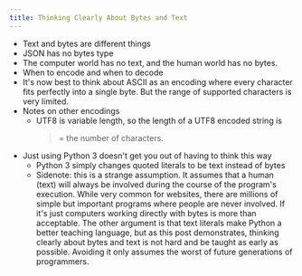 ```yaml
---
title: Thinking Clearly About Bytes and Text
---
```


* Text and bytes are different things
* JSON has no bytes type
* The computer world has no text, and the human world has no bytes.
* When to encode and when to decode
* It's now best to think about ASCII as an encoding where every
  character fits perfectly into a single byte. But the range of
  supported characters is very limited.
* Notes on other encodings
  * UTF8 is variable length, so the length of a UTF8 encoded string is
    >= the number of characters.
* Just using Python 3 doesn't get you out of having to think this way
  * Python 3 simply changes quoted literals to be text instead of bytes
  * Sidenote: this is a strange assumption. It assumes that a human
    (text) will always be involved during the course of the program's
    execution. While very common for websites, there are millions of
    simple but important programs where people are never involved. If
    it's just computers working directly with bytes is more than
    acceptable. The other argument is that text literals make Python a
    better teaching language, but as this post demonstrates, thinking
    clearly about bytes and text is not hard and be taught as early as
    possible. Avoiding it only assumes the worst of future generations
    of programmers.

